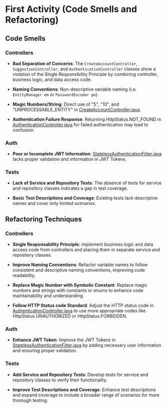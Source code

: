 
# First Activity (Code Smells and Refactoring)

## Code Smells

### Controllers
- **Bad Separation of Concerns**: The `CreateAccountController`, `SuggestionController`, and `AuthenticationController` classes show a violation of the Single Responsibility Principle by combining controller, business logic, and data access code.

- **Naming Conventions**: Non-descriptive variable naming (i.e. `EntityManager em` or `PasswordEncoder pe`).

- **Magic Numbers/String**: Direct use of "5", "10", and "UNPROCESSABLE_ENTITY" in [CreateAccountController.java](src%2Fmain%2Fjava%2Foutout%2Fcontroller%2FCreateAccountController.java).

- **Authentication Failure Response**: Returning HttpStatus.NOT_FOUND in [AuthenticationController.java](src%2Fmain%2Fjava%2Foutout%2Fcontroller%2FAuthenticationController.java) for failed authentication may lead to confusion.

### Auth
- **Poor or Incomplete JWT Information**: [StatelessAuthenticationFilter.java](src%2Fmain%2Fjava%2Foutout%2Fsecurity%2FStatelessAuthenticationFilter.java) lacks proper validation and information in JWT Tokens.

### Tests
- **Lack of Service and Repository Tests**: The absence of tests for service and repository classes indicates a gap in test coverage.

- **Basic Test Descriptions and Coverage**: Existing tests lack descriptive names and cover only limited scenarios.

## Refactoring Techniques 

### Controllers
- **Single Responsability Principle**: implement business logic and data access code from controllers and placing them in separate service and repository classes.

- **Improve Naming Conventions**: Refactor variable names to follow consistent and descriptive naming conventions, improving code readability.

- **Replace Magic Number with Symbolic Constant**: Replace magic numbers and strings with constants or enums to enhance code maintainability and understanding.

- **Follow HTTP Status code Standard**: Adjust the HTTP status code in [AuthenticationController.java](src%2Fmain%2Fjava%2Foutout%2Fcontroller%2FAuthenticationController.java) to use more appropriate codes like HttpStatus.UNAUTHORIZED or HttpStatus.FORBIDDEN.

### Auth
- **Enhance JWT Token**: Improve the JWT Tokens in [StatelessAuthenticationFilter.java](src%2Fmain%2Fjava%2Foutout%2Fsecurity%2FStatelessAuthenticationFilter.java) by adding necessary user information and ensuring proper validation.

### Tests
- **Add Service and Repository Tests**: Develop tests for service and repository classes to verify their functionality.

- **Improve Test Descriptions and Coverage**: Enhance test descriptions and expand coverage to include a broader range of scenarios for more thorough testing.
